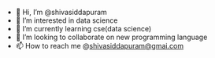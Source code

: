 - 👋 Hi, I’m @shivasiddapuram
- 👀 I’m interested in data science
- 🌱 I’m currently learning cse(data science)
- 💞️ I’m looking to collaborate on new programming language
- 📫 How to reach me @shivasiddapuram@gmai.com

<!---
shivasiddapuram/shivasiddapuram is a ✨ special ✨ repository because its `README.md` (this file) appears on your GitHub profile.
You can click the Preview link to take a look at your changes.
--->
